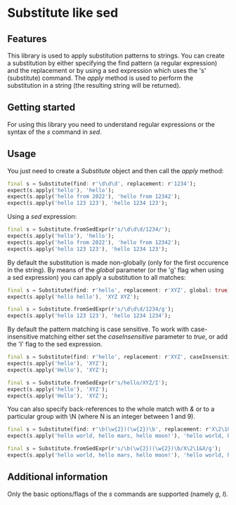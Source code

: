 # Substitute like sed

## Features
This library is used to apply substitution patterns to strings. You can create a substitution by either specifying the find pattern (a regular expression) and the replacement or by using a sed expression which uses the 's' (substitute) command. The *apply* method is used to perform the substitution in a string (the resulting string will be returned).

## Getting started

For using this library you need to understand regular expressions or the syntax of the *s* command in *sed*.

## Usage
You just need to create a *Substitute* object and then call the *apply* method:

```dart
final s = Substitute(find: r'\d\d\d', replacement: r'1234');
expect(s.apply('hello'), 'hello');
expect(s.apply('hello from 2022'), 'hello from 12342');
expect(s.apply('hello 123 123'), 'hello 1234 123');
```
Using a *sed* expression:
```dart
final s = Substitute.fromSedExpr(r's/\d\d\d/1234/');
expect(s.apply('hello'), 'hello');
expect(s.apply('hello from 2022'), 'hello from 12342');
expect(s.apply('hello 123 123'), 'hello 1234 123');
```

By default the substitution is made non-globally (only for the first occurence in the string).
By means of the *global* parameter (or the 'g' flag when using a sed expression)
you can apply a substitution to all matches:
 
```dart
final s = Substitute(find: r'hello', replacement: r'XYZ', global: true);
expect(s.apply('hello hello'), 'XYZ XYZ');
```

```dart
final s = Substitute.fromSedExpr(r's/\d\d\d/1234/g');
expect(s.apply('hello 123 123'), 'hello 1234 1234');
```

By default the pattern matching is case sensitive. To work with case-insensitive matching
either set the *caseInsensitive* parameter to *true*, or add the 'I' flag to the sed expression.
 
```dart
final s = Substitute(find: r'hello', replacement: r'XYZ', caseInsensitive: true);
expect(s.apply('hello'), 'XYZ');
expect(s.apply('Hello'), 'XYZ');
``` 

```dart
final s = Substitute.fromSedExpr(r's/hello/XYZ/I');
expect(s.apply('hello'), 'XYZ');
expect(s.apply('Hello'), 'XYZ');
``` 

You can also specify back-references to the whole match with *&* or to a particular group with \N
(where N is an integer between 1 and 9).
 
```dart
final s = Substitute(find: r'\b(\w{2})(\w{2})\b', replacement: r'X\2\1&X', global: true);
expect(s.apply('hello world, hello mars, hello moon!'), 'hello world, hello XrsmamarsX, hello XonmomoonX!');
``` 
  
```dart
final s = Substitute.fromSedExpr(r's/\b(\w{2})(\w{2})\b/X\2\1&X/g');
expect(s.apply('hello world, hello mars, hello moon!'), 'hello world, hello XrsmamarsX, hello XonmomoonX!');
```

## Additional information

Only the basic options/flags of the *s* commands are supported (namely *g*, *I*).
